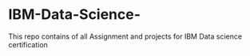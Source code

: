 # IBM-Data-Science-
This repo contains of all Assignment and projects for IBM Data science certification
